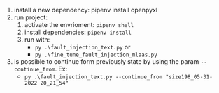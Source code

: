 1. install a new dependency: pipenv install openpyxl
2. run project: 
    1. activate the envrioment: ``pipenv shell``
    2. install dependencies: ``pipenv install``
    3. run with:
        - ``py .\fault_injection_text.py`` or
        - ``py .\fine_tune_fault_injection_mlaas.py``
3. is possible to continue form previously state by using the param ``--continue_from``. Ex:
    - ``py .\fault_injection_text.py --continue_from "size198_05-31-2022 20_21_54"``